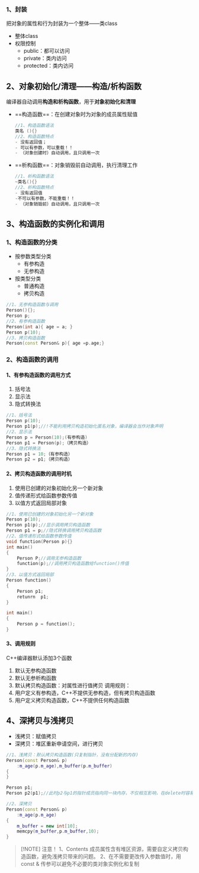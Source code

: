 ### 1、封装
把对象的属性和行为封装为一个整体——类class
- 整体class
- 权限控制
	- public：都可以访问
	- private：类内访问
	- protected：类内访问
## 2、对象初始化/清理——构造/析构函数
编译器自动调用**构造和析构函数**，用于**对象初始化和清理**
- ==构造函数==：在创建对象时为对象的成员属性赋值
	```c++
	//1、构造函数语法
	类名 (){}
	//2、构造函数特点
	- 没有返回值；
	- 可以有参数，可以重载！！
	- （对象创建时）自动调用，且只调用一次
	```

- ==析构函数==：对象销毁前自动调用，执行清理工作
	```C++
	//1、析构函数语法
	~类名(){}
	//2、析构函数特点
	- 没有返回值
	-不可以有参数，不能重载！！
	- （对象销毁前）自动调用，且只调用一次
	
	```

## 3、构造函数的实例化和调用
### 1、构造函数的分类
- 按参数类型分类
	- 有参构造
	- 无参构造
- 按类型分类
	- 普通构造
	- 拷贝构造
```C++
//1、无参构造函数与调用
Person(){};
Person p;
//2、有参构造函数
Person(int a){ age = a; }
Person p(10);
//3、拷贝构造函数
Person(const Person& p){ age =p.age;}
```
### 2、构造函数的调用
#### 1、有参构造函数的调用方式
1. 括号法
2. 显示法
3. 隐式转换法
```C++
//1、括号法
Person p(10);
Person p1(p);//!不能利用拷贝构造初始化匿名对象，编译器会当作对象声明
//2、显示法
Person p = Person(10);(有参构造)
Person p1 = Person(p);（拷贝构造）
//3、隐式转换法
Person p1 = 10;（有参构造）
Person p2 = p1;（拷贝构造）
```
#### 2、拷贝构造函数的调用时机
1. 使用已创建的对象初始化另一个新对象
2. 值传递形式给函数参数传值
3. 以值方式返回局部对象
```C++
//1、使用已创建的对象初始化另一个新对象
Person p(10);
Person p1(p);//显示调用拷贝构造函数
Person p1 = p;//隐式转换调用拷贝构造函数
//2、值传递形式给函数参数传值
void function(Person p){}
int main()
{
	Person P;//调用无参构造函数
	function(p);//调用拷贝构造函数给function()传值
}
//3、以值方式返回局部
Person function()
{
	Person p1;
	retunrn  p1;
}

int main()
{
	Person p = function();
}

```

#### 3、调用规则
C++编译器默认添加3个函数
1. 默认无参构造函数
2. 默认无参析构函数
3. 默认拷贝构造函数：对属性进行值拷贝
调用规则：
1. 用户定义有参构造，C++不提供无参构造，但有拷贝构造函数
2. 用户定义拷贝构造函数，C++不提供任何构造函数
## 4、深拷贝与浅拷贝
- 浅拷贝：赋值拷贝
- 深拷贝：堆区重新申请空间，进行拷贝
```C++
//1、浅拷贝：默认拷贝构造函数(只复制指针，没有分配新的内存)
Person(const Person& p)
	:m_age(p.m_age),m_buffer(p.m_buffer)
{
}

Person p1;
Person p2(p1);//此时p2与p1的指针成员指向同一块内存，不仅相互影响，在delete时容易内存崩溃。

//2、深拷贝
Person(const Person& p)
	:m_age(p.m_age)
{
	m_buffer = new int[10];
	memcpy(m_buffer,p.m_buffer,10);
}
```
> [!NOTE] 注意！
> 1、Contents 成员属性含有堆区资源，需要自定义拷贝构造函数，避免浅拷贝带来的问题。
> 2、在不需要更改传入参数值时，用const & 传参可以避免不必要的类对象实例化和复制
